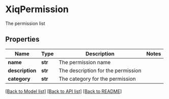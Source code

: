 # XiqPermission

The permission list
## Properties
Name | Type | Description | Notes
------------ | ------------- | ------------- | -------------
**name** | **str** | The permission name | 
**description** | **str** | The description for the permission | 
**category** | **str** | The category for the permission | 

[[Back to Model list]](../README.md#documentation-for-models) [[Back to API list]](../README.md#documentation-for-api-endpoints) [[Back to README]](../README.md)


